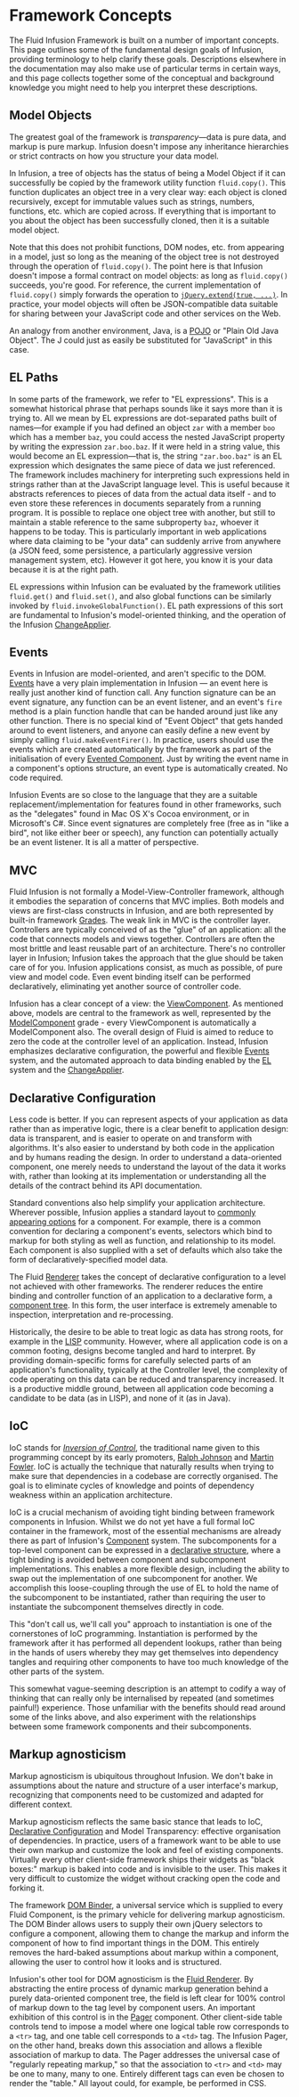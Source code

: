 Framework Concepts
==================

The Fluid Infusion Framework is built on a number of important concepts. This page outlines some of the fundamental design goals of Infusion, providing terminology to help clarify these goals. Descriptions elsewhere in the documentation may also make use of particular terms in certain ways, and this page collects together some of the conceptual and background knowledge you might need to help you interpret these descriptions.

Model Objects
-------------

The greatest goal of the framework is *transparency*—data is pure data, and markup is pure markup. Infusion doesn't impose any inheritance hierarchies or strict contracts on how you structure your data model.

In Infusion, a tree of objects has the status of being a Model Object if it can successfully be copied by the framework utility function `fluid.copy()`. This function duplicates an object tree in a very clear way: each object is cloned recursively, except for immutable values such as strings, numbers, functions, etc. which are copied across. If everything that is important to you about the object has been successfully cloned, then it is a suitable model object.

Note that this does not prohibit functions, DOM nodes, etc. from appearing in a model, just so long as the meaning of the object tree is not destroyed through the operation of `fluid.copy()`. The point here is that Infusion doesn't impose a formal contract on model objects: as long as `fluid.copy()` succeeds, you're good. For reference, the current implementation of `fluid.copy()` simply forwards the operation to [`jQuery.extend(true, ...)`](http://docs.jquery.com/Utilities/jQuery.extend). In practice, your model objects will often be JSON-compatible data suitable for sharing between your JavaScript code and other services on the Web.

An analogy from another environment, Java, is a [POJO](http://en.wikipedia.org/wiki/POJO) or "Plain Old Java Object". The J could just as easily be substituted for "JavaScript" in this case.

EL Paths
--------

In some parts of the framework, we refer to "EL expressions". This is a somewhat historical phrase that perhaps sounds like it says more than it is trying to. All we mean by EL expressions are dot-separated paths built of names—for example if you had defined an object `zar` with a member `boo` which has a member `baz`, you could access the nested JavaScript property by writing the expression `zar.boo.baz`. If it were held in a string value, this would become an EL expression—that is, the string `"zar.boo.baz"` is an EL expression which designates the same piece of data we just referenced. The framework includes machinery for interpreting such expressions held in strings rather than at the JavaScript language level. This is useful because it abstracts references to pieces of data from the actual data itself - and to even store these references in documents separately from a running program. It is possible to replace one object tree with another, but still to maintain a stable reference to the same subproperty `baz`, whoever it happens to be today. This is particularly important in web applications where data claiming to be "your data" can suddenly arrive from anywhere (a JSON feed, some persistence, a particularly aggressive version management system, etc). However it got here, you know it is your data because it is at the right path.

EL expressions within Infusion can be evaluated by the framework utilities `fluid.get()` and `fluid.set()`, and also global functions can be similarly invoked by `fluid.invokeGlobalFunction()`. EL path expressions of this sort are fundamental to Infusion's model-oriented thinking, and the operation of the Infusion [ChangeApplier](ChangeApplier.md).

Events
------

Events in Infusion are model-oriented, and aren't specific to the DOM. [Events](InfusionEventSystem.md) have a very plain implementation in Infusion —  an event here is really just another kind of function call. Any function signature can be an event signature, any function can be an event listener, and an event's `fire` method is a plain function handle that can be handed around just like any other function. There is no special kind of "Event Object" that gets handed around to event listeners, and anyone can easily define a new event by simply calling `fluid.makeEventFirer()`. In practice, users should use the events which are created automatically by the framework as part of the initialisation of every [Evented Component](tutorial-gettingStartedWithInfusion/EventedComponents.md). Just by writing the event name in a component's options structure, an event type is automatically created. No code required.

Infusion Events are so close to the language that they are a suitable replacement/implementation for features found in other frameworks, such as the "delegates" found in Mac OS X's Cocoa environment, or in Microsoft's C#. Since event signatures are completely free (free as in "like a bird", not like either beer or speech), any function can potentially actually be an event listener. It is all a matter of perspective.

MVC
---

Fluid Infusion is not formally a Model-View-Controller framework, although it embodies the separation of concerns that MVC implies. Both models and views are first-class constructs in Infusion, and are both represented by built-in framework [Grades](ComponentGrades.md). The weak link in MVC is the controller layer. Controllers are typically conceived of as the "glue" of an application: all the code that connects models and views together. Controllers are often the most brittle and least reusable part of an architecture. There's no controller layer in Infusion; Infusion takes the approach that the glue should be taken care of for you. Infusion applications consist, as much as possible, of pure view and model code. Even event binding itself can be performed declaratively, eliminating yet another source of controller code.

Infusion has a clear concept of a view: the [ViewComponent](tutorial-gettingStartedWithInfusion/ViewComponents.md). As mentioned above, models are central to the framework as well, represented by the [ModelComponent](tutorial-gettingStartedWithInfusion/ModelComponents.md) grade - every ViewComponent is automatically a ModelComponent also. The overall design of Fluid is aimed to reduce to zero the code at the controller level of an application. Instead, Infusion emphasizes declarative configuration, the powerful and flexible [Events](InfusionEventSystem.md) system, and the automated approach to data binding enabled by the [EL](#el-paths) system and the [ChangeApplier](ChangeApplier.md).

Declarative Configuration
-------------------------

Less code is better. If you can represent aspects of your application as data rather than as imperative logic, there is a clear benefit to application design: data is transparent, and is easier to operate on and transform with algorithms. It's also easier to understand by both code in the application and by humans reading the design. In order to understand a data-oriented component, one merely needs to understand the layout of the data it works with, rather than looking at its implementation or understanding all the details of the contract behind its API documentation.

Standard conventions also help simplify your application architecture. Wherever possible, Infusion applies a standard layout to [commonly appearing options](ComponentConfigurationOptions.md) for a component. For example, there is a common convention for declaring a component's events, selectors which bind to markup for both styling as well as function, and relationship to its model. Each component is also supplied with a set of defaults which also take the form of declaratively-specified model data.

The Fluid [Renderer](Renderer.md) takes the concept of declarative configuration to a level not achieved with other frameworks. The renderer reduces the entire binding and controller function of an application to a declarative form, a [component tree](RendererComponentTrees.md). In this form, the user interface is extremely amenable to inspection, interpretation and re-processing.

Historically, the desire to be able to treat logic as data has strong roots, for example in the [LISP](http://en.wikipedia.org/wiki/Lisp_programming_language) community. However, where all application code is on a common footing, designs become tangled and hard to interpret. By providing domain-specific forms for carefully selected parts of an application's functionality, typically at the Controller level, the complexity of code operating on this data can be reduced and transparency increased. It is a productive middle ground, between all application code becoming a candidate to be data (as in LISP), and none of it (as in Java).

IoC
---

IoC stands for [*Inversion of Control*](http://en.wikipedia.org/wiki/Inversion_of_control), the traditional name given to this programming concept by its early promoters, [Ralph Johnson](http://www.laputan.org/drc/drc.html) and [Martin Fowler](http://martinfowler.com/bliki/InversionOfControl.html). IoC is actually the technique that naturally results when trying to make sure that dependencies in a codebase are correctly organised. The goal is to eliminate cycles of knowledge and points of dependency weakness within an application architecture.

IoC is a crucial mechanism of avoiding tight binding between framework components in Infusion. Whilst we do not yet have a full formal IoC container in the framework, most of the essential mechanisms are already there as part of Infusion's [Component](to-do/Components.md) system. The subcomponents for a top-level component can be expressed in a [declarative structure](#declarative-configuration), where a tight binding is avoided between component and subcomponent implementations. This enables a more flexible design, including the ability to swap out the implementation of one subcomponent for another. We accomplish this loose-coupling through the use of EL to hold the name of the subcomponent to be instantiated, rather than requiring the user to instantiate the subcomponent themselves directly in code.

This "don't call us, we'll call you" approach to instantiation is one of the cornerstones of IoC programming. Instantiation is performed by the framework after it has performed all dependent lookups, rather than being in the hands of users whereby they may get themselves into dependency tangles and requiring other components to have too much knowledge of the other parts of the system.

This somewhat vague-seeming description is an attempt to codify a way of thinking that can really only be internalised by repeated (and sometimes painful!) experience. Those unfamiliar with the benefits should read around some of the links above, and also experiment with the relationships between some framework components and their subcomponents.

Markup agnosticism
------------------

Markup agnosticism is ubiquitous throughout Infusion. We don't bake in assumptions about the nature and structure of a user interface's markup, recognizing that components need to be customized and adapted for different context.

Markup agnosticism reflects the same basic stance that leads to IoC, [Declarative Configuration](#declarative-configuration) and Model Transparency: effective organisation of dependencies. In practice, users of a framework want to be able to use their own markup and customize the look and feel of existing components. Virtually every other client-side framework ships their widgets as "black boxes:" markup is baked into code and is invisible to the user. This makes it very difficult to customize the widget without cracking open the code and forking it.

The framework [DOM Binder](DOMBinder.md), a universal service which is supplied to every Fluid Component, is the primary vehicle for delivering markup agnosticism. The DOM Binder allows users to supply their own jQuery selectors to configure a component, allowing them to change the markup and inform the component of how to find important things in the DOM. This entirely removes the hard-baked assumptions about markup within a component, allowing the user to control how it looks and is structured.

Infusion's other tool for DOM agnosticism is the [Fluid Renderer](Renderer.md). By abstracting the entire process of dynamic markup generation behind a purely data-oriented component tree, the field is left clear for 100% control of markup down to the tag level by component users. An important exhibition of this control is in the [Pager](to-do/Pager.md) component. Other client-side table controls tend to impose a model where one logical table row corresponds to a `<tr>` tag, and one table cell corresponds to a `<td>` tag. The Infusion Pager, on the other hand, breaks down this association and allows a flexible association of markup to data. The Pager addresses the universal case of "regularly repeating markup," so that the association to `<tr>` and `<td>` may be one to many, many to one. Entirely different tags can even be chosen to render the "table." All layout could, for example, be performed in CSS.
